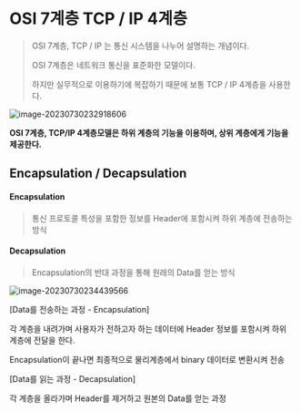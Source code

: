 # OSI 7계층 TCP / IP 4계층

> OSI 7계층, TCP / IP 는 통신 시스템을 나누어 설명하는 개념이다. 
>
> OSI 7계층은 네트워크 통신을 표준화한 모델이다. 
>
> 하지만 실무적으로 이용하기에 복잡하기 때문에 보통 TCP / IP 4계층을 사용한다. 



![image-20230730232918606](https://github.com/BeomSeogKim/TIL/blob/main/cs/images/Network/TCP%3AIP.png)

**OSI 7계층, TCP/IP 4계층모델은 하위 계층의 기능을 이용하며, 상위 계층에게 기능을 제공한다.**



## Encapsulation / Decapsulation

#### Encapsulation

> 통신 프로토콜 특성을 포함한 정보를 Header에 포함시켜 하위 계층에 전송하는 방식 

#### Decapsulation 

> Encapsulation의 반대 과정을 통해 원래의 Data를 얻는 방식



![image-20230730234439566](https://github.com/BeomSeogKim/TIL/blob/main/cs/images/Network/Encapsulation%20%3A%20Decapsulation.png)

[Data를 전송하는 과정 - Encapsulation]

각 계층을 내려가며 사용자가 전하고자 하는 데이터에 Header 정보를 포함시켜 하위 계층에 전달을 한다. 

Encapsulation이 끝나면 최종적으로 물리계층에서 binary 데이터로 변환시켜 전송



[Data를 읽는 과정 - Decapsulation]

각 계층을 올라가며 Header를 제거하고 원본의 Data를 얻는 과정 



